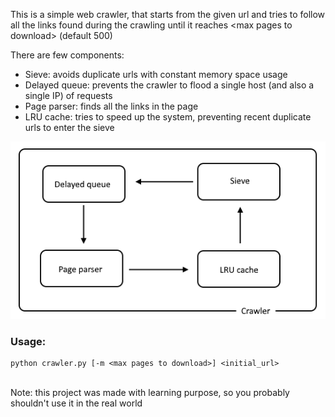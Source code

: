 This is a simple web crawler, that starts from the given url and tries to follow all the links found during the crawling until it reaches &lt;max pages to download&gt; (default 500)<br>

There are few components:
- Sieve: avoids duplicate urls with constant memory space usage
- Delayed queue: prevents the crawler to flood a single host (and also a single IP) of requests
- Page parser: finds all the links in the page
- LRU cache: tries to speed up the system, preventing recent duplicate urls to enter the sieve

![Crawler schema](/docs/schema.png)

### Usage:
```
python crawler.py [-m <max pages to download>] <initial_url> 
```
<br>
Note: this project was made with learning purpose, so you probably shouldn't use it in the real world 
